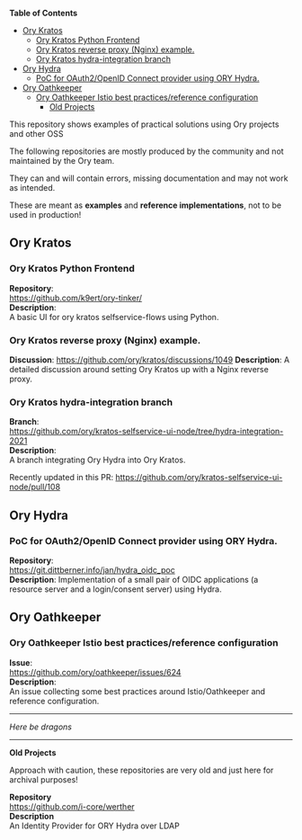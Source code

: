 <!-- START doctoc generated TOC please keep comment here to allow auto update -->
<!-- DON'T EDIT THIS SECTION, INSTEAD RE-RUN doctoc TO UPDATE -->
**Table of Contents**  

- [Ory Kratos](#ory-kratos)
  - [Ory Kratos Python Frontend](#ory-kratos-python-frontend)
  - [Ory Kratos reverse proxy (Nginx) example.](#ory-kratos-reverse-proxy-nginx-example)
  - [Ory Kratos hydra-integration branch](#ory-kratos-hydra-integration-branch)
- [Ory Hydra](#ory-hydra)
  - [PoC for OAuth2/OpenID Connect provider using ORY Hydra.](#poc-for-oauth2openid-connect-provider-using-ory-hydra)
- [Ory Oathkeeper](#ory-oathkeeper)
  - [Ory Oathkeeper Istio best practices/reference configuration](#ory-oathkeeper-istio-best-practicesreference-configuration)
    - [Old Projects](#old-projects)

<!-- END doctoc generated TOC please keep comment here to allow auto update -->

This repository shows examples of practical solutions using Ory projects and other OSS

The following repositories are mostly produced by the community and not maintained by the Ory team. 

They can and will contain errors, missing documentation and may not work as intended.

These are meant as **examples** and **reference implementations**, not to be used in production!

## Ory Kratos 

### Ory Kratos Python Frontend 

**Repository**:  
https://github.com/k9ert/ory-tinker/  
**Description**:  
A basic UI for ory kratos selfservice-flows using Python.

### Ory Kratos reverse proxy (Nginx) example.

**Discussion**:
https://github.com/ory/kratos/discussions/1049
**Description**:
A detailed discussion around setting Ory Kratos up with a Nginx reverse proxy. 

### Ory Kratos hydra-integration branch

**Branch**:  
https://github.com/ory/kratos-selfservice-ui-node/tree/hydra-integration-2021  
**Description**:  
A branch integrating Ory Hydra into Ory Kratos.

Recently updated in this PR: https://github.com/ory/kratos-selfservice-ui-node/pull/108

## Ory Hydra

### PoC for OAuth2/OpenID Connect provider using ORY Hydra.

**Repository**:  
https://git.dittberner.info/jan/hydra_oidc_poc  
**Description**:
Implementation of a small pair of OIDC applications (a resource server and a login/consent server) using Hydra.

## Ory Oathkeeper

### Ory Oathkeeper Istio best practices/reference configuration

**Issue**:  
https://github.com/ory/oathkeeper/issues/624  
**Description**:   
An issue collecting some best practices around Istio/Oathkeeper and reference configuration.  

---

*Here be dragons*

---

**Old Projects**

Approach with caution, these repositories are very old and just here for archival purposes!

**Repository**  
https://github.com/i-core/werther  
**Description**  
An Identity Provider for ORY Hydra over LDAP 